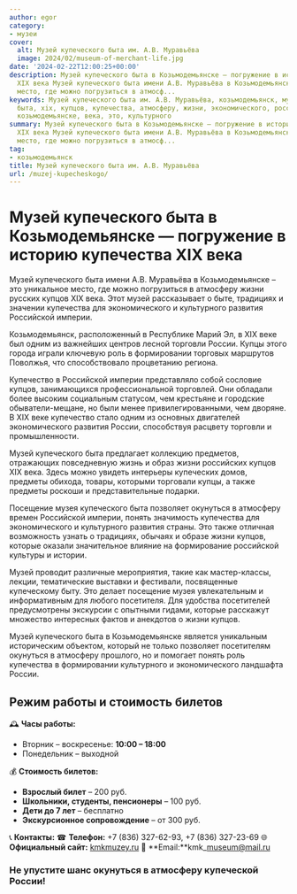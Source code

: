 ```yaml
---
author: egor
category:
- музеи
cover:
  alt: Музей купеческого быта им. А.В. Муравьёва
  image: 2024/02/museum-of-merchant-life.jpg
date: '2024-02-22T12:00:25+00:00'
description: Музей купеческого быта в Козьмодемьянске — погружение в историю купечества
  XIX века Музей купеческого быта имени А.В. Муравьёва в Козьмодемьянске – это уникальное
  место, где можно погрузиться в атмосф...
keywords: Музей купеческого быта им. А.В. Муравьёва, козьмодемьянск, музей, купеческого,
  быта, xix, купцов, купечества, атмосферу, жизни, экономического, российской, россии,
  козьмодемьянске, века, это, культурного
summary: Музей купеческого быта в Козьмодемьянске — погружение в историю купечества
  XIX века Музей купеческого быта имени А.В. Муравьёва в Козьмодемьянске – это уникальное
  место, где можно погрузиться в атмосф...
tag:
- козьмодемьянск
title: Музей купеческого быта им. А.В. Муравьёва
url: /muzej-kupecheskogo/
---
```


# **Музей купеческого быта в Козьмодемьянске — погружение в историю купечества XIX века**

Музей купеческого быта имени А.В. Муравьёва в Козьмодемьянске – это уникальное место, где можно погрузиться в атмосферу жизни русских купцов XIX века. Этот музей рассказывает о быте, традициях и значении купечества для экономического и культурного развития Российской империи.

Козьмодемьянск, расположенный в Республике Марий Эл, в XIX веке был одним из важнейших центров лесной торговли России. Купцы этого города играли ключевую роль в формировании торговых маршрутов Поволжья, что способствовало процветанию региона.

Купечество в Российской империи представляло собой сословие купцов, занимающихся профессиональной торговлей. Они обладали более высоким социальным статусом, чем крестьяне и городские обыватели-мещане, но были менее привилегированными, чем дворяне. В XIX веке купечество стало одним из основных двигателей экономического развития России, способствуя расцвету торговли и промышленности.

Музей купеческого быта предлагает коллекцию предметов, отражающих повседневную жизнь и образ жизни российских купцов XIX века. Здесь можно увидеть интерьеры купеческих домов, предметы обихода, товары, которыми торговали купцы, а также предметы роскоши и представительные подарки.

Посещение музея купеческого быта позволяет окунуться в атмосферу времен Российской империи, понять значимость купечества для экономического и культурного развития страны. Это также отличная возможность узнать о традициях, обычаях и образе жизни купцов, которые оказали значительное влияние на формирование российской культуры и истории.

Музей проводит различные мероприятия, такие как мастер-классы, лекции, тематические выставки и фестивали, посвященные купеческому быту. Это делает посещение музея увлекательным и информативным для любого посетителя. Для удобства посетителей предусмотрены экскурсии с опытными гидами, которые расскажут множество интересных фактов и анекдотов о жизни купцов.

Музей купеческого быта в Козьмодемьянске является уникальным историческим объектом, который не только позволяет посетителям окунуться в атмосферу прошлого, но и помогает понять роль купечества в формировании культурного и экономического ландшафта России.

## **Режим работы и стоимость билетов**

🕰 **Часы работы:**

- Вторник – воскресенье: **10:00 – 18:00**
- Понедельник – выходной

💰 **Стоимость билетов:**

- **Взрослый билет** – 200 руб.
- **Школьники, студенты, пенсионеры** – 100 руб.
- **Дети до 7 лет** – бесплатно
- **Экскурсионное сопровождение** – от 300 руб.

📞 **Контакты:**
☎ **Телефон:** +7 (836) 327-62-93, +7 (836) 327-23-69
🌐 **Официальный сайт:** [kmkmuzey.ru](http://kmkmuzey.ru)
📧 **Email:**kmk\_museum@mail.ru

### Не упустите шанс окунуться в атмосферу купеческой России!